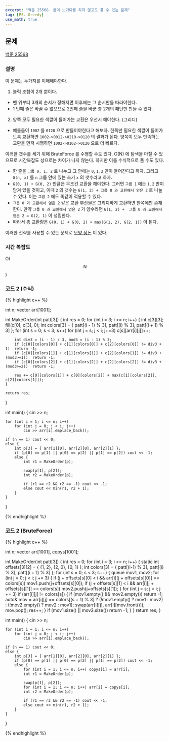 ```yaml
---
excerpt: "백준 25568. 굳이 노가다를 하지 않고도 풀 수 있는 문제"
tag: [PS. Greedy]
use_math: true
---
```


## 문제

[백준 25568](https://www.acmicpc.net/problem/25568)


### 설명

이 문제는 두가지를 이해해야한다.

1. 블럭 조합이 2개 뿐이다.
  + 맨 위부터 3개의 순서가 정해지면 이후에는 그 순서만들 따라야한다.
  + 1 번째 줄은 바꿀 수 없으므로 2번째 줄을 바꾼 총 2개의 패턴만 만들 수 있다.

2. 양쪽 모두 필요한 색깔이 들어가는 교환은 우선시 해야한다. (그리디)
  + 예를들어 ```1002``` 를 ```0120``` 으로 만들어야한다고 해보자. 한쪽만 필요한 색깔이 들어가도록 교환하면 ```1002->0012->0210->0120``` 의 결과가 된다. 양쪽이 모두 만족하는 교환을 먼저 시행하면 ```1002->0102->0120``` 으로 더 빠르다. 


이러한 갯수를 세기 위해 BruteForce 를 수행할 수도 있다. O(N) 에 탐색을 마칠 수 있으므로 시간복잡도 상으로는 차이가 나지 않는다. 하지만 이를 수식적으로 풀 수도 있다. 
+ 한 줄을 ```그룹 0, 1, 2``` 로 나누고 그 안에는 ```0```, ```1```, ```2``` 만이 들어간다고 하자. 그리고 ```G(n, x)``` 를 ```n``` 그룹 안에 있는 초기 ```x``` 의 갯수라고 하자. 
+ ```G(0, 1) + G(0, 2)``` 만큼은 무조건 교환을 해야한다. 그러면 ```그룹 1``` 에는 ```1```, ```2``` 만이 담겨 있을 것이고, 이때 ```2``` 의 갯수는 ```G(1, 2) + 그룹 0 과 교환해서 얻은 2``` 로 나눌 수 있다. 이는 ```그룹 2``` 에도 똑같이 적용할 수 있다.
+  ```그룹 0 과 교환해서 얻은 2``` 같은 교환 부산물은 그리디하게 교환하면 한쪽에만 존재한다. 만약 ```그룹 0 과 교환해서 얻은 2``` 가 양수라면 ```G(1, 2) +  그룹 0 과 교환해서 얻은 2 = G(2, 1)``` 이 성립한다.
+ 따라서 총 교환량은 ```G(0, 1) + G(0, 2) + max(G(1, 2), G(2, 1))``` 이 된다.


이러한 전략를 사용할 수 있는 문제로 [모양 정돈](https://www.acmicpc.net/problem/2450) 이 있다.


### 시간 복잡도

O($$ \mathrm{N} $$)


### 코드 2 (수식)

{% highlight c++ %}

int n;
vector<int> arr[1001];

int MakeOrder(int patt[3])
{
	int res = 0;
	for (int i = 3; i <= n; i++)
	{
		int c[3][3]; fill(c[0], c[3], 0);
		int colors[3] = { patt[(i - 1) % 3], patt[(i) % 3], patt[(i + 1) % 3] };
		for (int s = 0; s < 3; s++)
			for (int j = s; j < i; j+=3)
				c[s][arr[i][j]]++;
		
		int div3 = (i - 1) / 3, mod3 = (i - 1) % 3;
		if (c[0][colors[0]] + c[1][colors[0]] + c[2][colors[0]] != div3 + 1)  return -1;
		if (c[0][colors[1]] + c[1][colors[1]] + c[2][colors[1]] != div3 + (mod3>=1))  return -1;
		if (c[0][colors[2]] + c[1][colors[2]] + c[2][colors[2]] != div3 + (mod3>=2))  return -1;

		res += c[0][colors[1]] + c[0][colors[2]] + max(c[1][colors[2]], c[2][colors[1]]);
	}

	return res;
}

int main()
{
	cin >> n;

	for (int i = 1; i <= n; i++)
		for (int j = 0; j < i; j++)
			cin >> arr[i].emplace_back();

	if (n == 1) cout << 0;
	else {
		int p[3] = { arr[1][0], arr[2][0], arr[2][1] };
		if (p[0] == p[1] || p[0] == p[2] || p[1] == p[2]) cout << -1;
		else {
			int r1 = MakeOrder(p);

			swap(p[1], p[2]);
			int r2 = MakeOrder(p);

			if (r1 == r2 && r2 == -1) cout << -1;
			else cout << min(r1, r2 + 1);
		}
	}
}

{% endhighlight %}



### 코드 2 (BruteForce)

{% highlight c++ %}

int n;
vector<int> arr[1001], copys[1001]; 

int MakeOrder(int patt[3])
{
	int res = 0;
	for (int i = 3; i <= n; i++)
	{
		static int offsets[3][2] = { {1, 2}, {2, 0}, {0, 1} };
		int colors[3] = { patt[(i-1) % 3], patt[(i) % 3], patt[(i + 1) % 3] };
		for (int s = 0; s < 3; s++)
		{
			queue<int> mov1, mov2;
			for (int j = 0; j < i; j += 3)
			{
				if (j + offsets[s][0] < i && arr[i][j + offsets[s][0]] == colors[s])
					mov1.push(j+offsets[s][0]);
				if (j + offsets[s][1] < i && arr[i][j + offsets[s][1]] == colors[s])
					mov2.push(j+offsets[s][1]);
			} 
			for (int j = s; j < i; j += 3)
				if (arr[i][j] != colors[s])
				{
					if (mov1.empty() && mov2.empty())  return -1;				
					auto& mov = arr[i][j] == colors[(s + 1) % 3] ?
						(!mov1.empty() ? mov1 : mov2) :
						(!mov2.empty() ? mov2 : mov1);
					swap(arr[i][j], arr[i][mov.front()]);
					mov.pop();
					res++;
				}
			if (mov1.size() || mov2.size())  return -1;
		}
	}
	return res;
}

int main()
{
	cin >> n;

	for (int i = 1; i <= n; i++)
		for (int j = 0; j < i; j++)
			cin >> arr[i].emplace_back();

	if (n == 1) cout << 0;
	else {
		int p[3] = { arr[1][0], arr[2][0], arr[2][1] };
		if (p[0] == p[1] || p[0] == p[2] || p[1] == p[2]) cout << -1;
		else {
			for (int i = 1; i <= n; i++) copys[i] = arr[i];
			int r1 = MakeOrder(p);

			swap(p[1], p[2]);
			for (int i = 1; i <= n; i++) arr[i] = copys[i];
			int r2 = MakeOrder(p);

			if (r1 == r2 && r2 == -1) cout << -1;
			else cout << min(r1, r2 + 1);
		}
	}
}

{% endhighlight %}